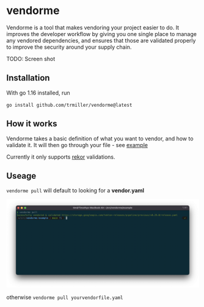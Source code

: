 # vendorme

Vendorme is a tool that makes vendoring your project easier to do.  It improves the developer workflow by giving you one single place to manage any vendored dependencies, and ensures that those are validated properly to improve the security around your supply chain.

TODO: Screen shot

## Installation

With go 1.16 installed, run

`go install github.com/trmiller/vendorme@latest`

## How it works

Vendorme takes a basic definition of what you want to vendor, and how to validate it.  It will then go through your file - see [example](example/vendor.yaml)

Currently it only supports [rekor](github.com/sigstore/rekor) validations.  

## Useage

`vendorme pull` will default to looking for a **vendor.yaml**

<p align="center">
  <img src="./img/screenshot.png" alt="Vendorme CLI">
</p>

otherwise `vendorme pull yourvendorfile.yaml`
